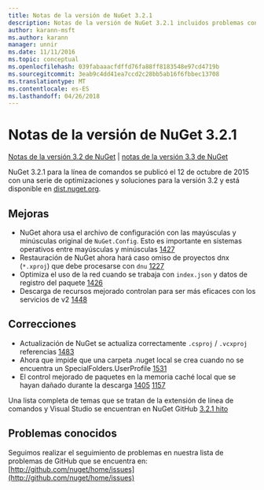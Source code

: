 ```yaml
---
title: Notas de la versión de NuGet 3.2.1
description: Notas de la versión de NuGet 3.2.1 incluidos problemas conocidos, correcciones de errores, las funciones agregadas y dcr.
author: karann-msft
ms.author: karann
manager: unnir
ms.date: 11/11/2016
ms.topic: conceptual
ms.openlocfilehash: 039fabaaacfdffd76fa88ff8183548e97cd4719b
ms.sourcegitcommit: 3eab9c4dd41ea7ccd2c28bb5ab16f6fbbec13708
ms.translationtype: MT
ms.contentlocale: es-ES
ms.lasthandoff: 04/26/2018
---
```

# <a name="nuget-321-release-notes"></a>Notas de la versión de NuGet 3.2.1

[Notas de la versión 3.2 de NuGet](../release-notes/nuget-3.2.md) | [notas de la versión 3.3 de NuGet](../release-notes/nuget-3.3.md)

NuGet 3.2.1 para la línea de comandos se publicó el 12 de octubre de 2015 con una serie de optimizaciones y soluciones para la versión 3.2 y está disponible en [dist.nuget.org](http://dist.nuget.org/index.html).

## <a name="improvements"></a>Mejoras

* NuGet ahora usa el archivo de configuración con las mayúsculas y minúsculas original de `NuGet.Config`.  Esto es importante en sistemas operativos entre mayúsculas y minúsculas [1427](https://github.com/NuGet/Home/issues/1427)
* Restauración de NuGet ahora hará caso omiso de proyectos dnx (`*.xproj`) que debe procesarse con `dnu` [1227](https://github.com/NuGet/Home/issues/1227)
* Optimiza el uso de la red cuando se trabaja con `index.json` y datos de registro del paquete [1426](https://github.com/NuGet/Home/issues/1426)
* Descarga de recursos mejorado controlan para ser más eficaces con los servicios de v2 [1448](https://github.com/NuGet/Home/issues/1448)

## <a name="fixes"></a>Correcciones

* Actualización de NuGet se actualiza correctamente `.csproj` / `.vcxproj` referencias [1483](https://github.com/NuGet/Home/issues/1483)
* Ahora que impide que una carpeta .nuget local se crea cuando no se encuentra un SpecialFolders.UserProfile [1531](https://github.com/NuGet/Home/issues/1531)
* El control mejorado de paquetes en la memoria caché local que se hayan dañado durante la descarga [1405](https://github.com/NuGet/Home/issues/1405) [1157](https://github.com/NuGet/Home/issues/1157)

Una lista completa de temas que se tratan de la extensión de línea de comandos y Visual Studio se encuentran en NuGet GitHub [3.2.1 hito](https://github.com/NuGet/Home/issues?q=milestone%3A3.2.1+is%3Aclosed)

## <a name="known-issues"></a>Problemas conocidos

Seguimos realizar el seguimiento de problemas en nuestra lista de problemas de GitHub que se encuentra en: [http://github.com/nuget/home/issues](http://github.com/nuget/home/issues)
